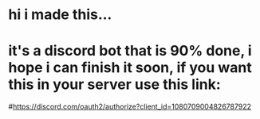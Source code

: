 # hi i made this... 
# it's a discord bot that is 90% done, i hope i can finish it soon, if you want this in your server use this link:
#https://discord.com/oauth2/authorize?client_id=1080709004826787922

